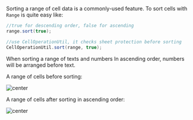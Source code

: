 Sorting a range of cell data is a commonly-used feature. To sort cells
with `Range` is quite easy like:

``` java
//true for descending order, false for ascending
range.sort(true);

//use CellOperationUtil, it checks sheet protection before sorting
CellOperationUtil.sort(range, true);
```

When sorting a range of texts and numbers In ascending order, numbers
will be arranged before text.

A range of cells before sorting:

![ center](zss-essentials-sortBefore.png " center")

A range of cells after sorting in ascending order:

![ center](zss-essentials-sortAfter.png " center")
